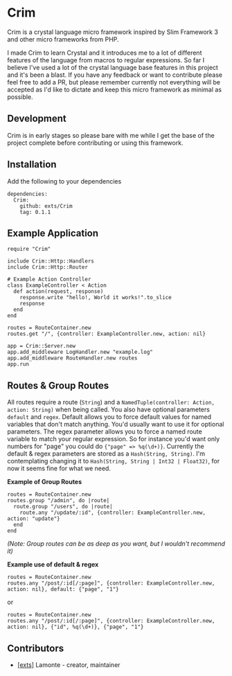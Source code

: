 # Crim

Crim is a crystal language micro framework inspired by Slim Framework 3 and other micro frameworks from PHP.

I made Crim to learn Crystal and it introduces me to a lot of different features of the language from macros to regular expressions. So far I believe I've used a lot of the crystal language base features in this project and it's been a blast. If you have any feedback or want to contribute please feel free to add a PR, but please remember currently not everything will be accepted as I'd like to dictate and keep this micro framework as minimal as possible.

## Development

Crim is in early stages so please bare with me while I get the base of the project complete before contributing or using this framework.

## Installation

Add the following to your dependencies

    dependencies:
      Crim:
        github: exts/Crim
        tag: 0.1.1

## Example Application

    require "Crim"

    include Crim::Http::Handlers
    include Crim::Http::Router

    # Example Action Controller
    class ExampleController < Action
      def action(request, response)
        response.write "hello!, World it works!".to_slice
        response
      end
    end

    routes = RouteContainer.new
    routes.get "/", {controller: ExampleController.new, action: nil}

    app = Crim::Server.new
    app.add_middleware LogHandler.new "example.log"
    app.add_middleware RouteHandler.new routes
    app.run

## Routes & Group Routes

All routes require a route (`String`) and a `NamedTuple(controller: Action, action: String)` when being called. You also have optional parameters `default` and `regex`. Default allows you to force default values for named variables that don't match anything. You'd usually want to use it for optional parameters. The regex parameter allows you to force a named route variable to match your regular expression. So for instance you'd want only numbers for "page" you could do `{"page" => %q(\d+)}`. Currently the default & regex parameters are stored as a `Hash(String, String)`. I'm contemplating changing it to `Hash(String, String | Int32 | Float32)`, for now it seems fine for what we need.

**Example of Group Routes**

    routes = RouteContainer.new
    routes.group "/admin", do |route|
      route.group "/users", do |route|
        route.any "/update/:id", {controller: ExampleController.new, action: "update"}
      end
    end

_(Note: Group routes can be as deep as you want, but I wouldn't recommend it)_

**Example use of default & regex**

    routes = RouteContainer.new
    routes.any "/post/:id[/:page]", {controller: ExampleController.new, action: nil}, default: {"page", "1"}

or

    routes = RouteContainer.new
    routes.any "/post/:id[/:page]", {controller: ExampleController.new, action: nil}, {"id", %q(\d+)}, {"page", "1"}   

## Contributors

- [[exts]](https://github.com/exts) Lamonte - creator, maintainer
